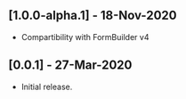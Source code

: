 ## [1.0.0-alpha.1] - 18-Nov-2020
* Compartibility with FormBuilder v4

## [0.0.1] - 27-Mar-2020
* Initial release.
